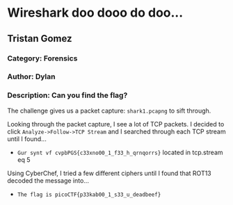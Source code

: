 # Wireshark doo dooo do doo...
## Tristan Gomez

### Category: Forensics
### Author: Dylan
### Description: Can you find the flag?

The challenge gives us a packet capture: `shark1.pcapng` to sift through.

Looking through the packet capture, I see a lot of TCP packets. I decided to click `Analyze->Follow->TCP Stream` and I searched through each TCP stream until I found...
* `Gur synt vf cvpbPGS{c33xno00_1_f33_h_qrnqorrs}` located in tcp.stream eq 5


Using CyberChef, I tried a few different ciphers until I found that ROT13 decoded the message into...

* `The flag is picoCTF{p33kab00_1_s33_u_deadbeef}`
